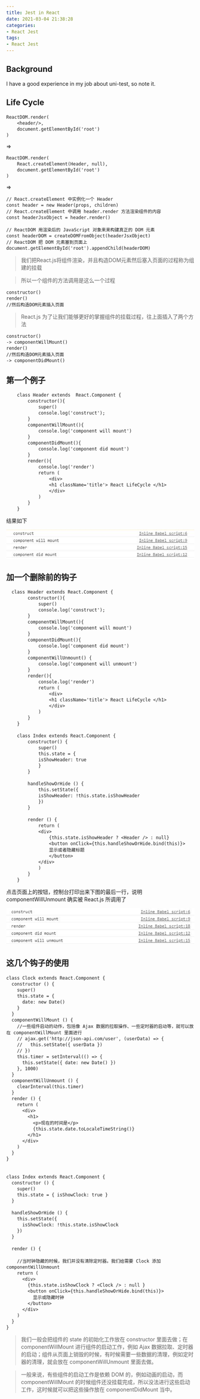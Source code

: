 ```yaml
---
title: Jest in React
date: 2021-03-04 21:38:28
categories:
- React Jest
tags:
- React Jest
---
```

## Background

I have a good experience in my job about uni-test, so note it.

## Life Cycle
```
ReactDOM.render(
    <header/>,
    document.getElementById('root')
)
```
<!--more-->
=>

```
ReactDOM.render(
    React.createElement(Header, null),
    document.getElementById('root')
)
```

=>

```
// React.createElement 中实例化一个 Header
const header = new Header(props, children)
// React.createElement 中调用 header.render 方法渲染组件的内容
const headerJsxObject = header.render()

// ReactDOM 用渲染后的 JavaScript 对象来来构建真正的 DOM 元素
const headerDOM = createDOMFromObject(headerJsxObject)
// ReactDOM 把 DOM 元素塞到页面上
document.getElementById('root').appendChild(headerDOM)
```

> 我们把React.js将组件渲染，并且构造DOM元素然后塞入页面的过程称为组建的挂载

> 所以一个组件的方法调用是这么一个过程

```
constructor()
render()
//然后构造DOM元素插入页面
```

> React.js 为了让我们能够更好的掌握组件的挂载过程，往上面插入了两个方法
```
constructor()
-> componentWillMount()
render()
//然后构造DOM元素插入页面
-> componentDidMount()
```

## 第一个例子

```
    class Header extends  React.Component {
        constructor(){
            super()
            console.log('construct');
        }
        componentWillMount(){
            console.log('component will mount')
        }
        componentDidMount(){
            console.log('component did mount')
        }
        render(){
            console.log('render')
            return (
                <div>
                <h1 className='title'> React LifeCycle </h1> 
                </div>
            )
        }
    }
```
结果如下

![](./react_lifeCycle/answer01.jpg)


## 加一个删除前的钩子

```
  class Header extends React.Component {
        constructor(){
            super()
            console.log('construct');
        }
        componentWillMount(){
            console.log('component will mount')
        }
        componentDidMount(){
            console.log('component did mount')
        }
        componentWillUnmount() {
            console.log('component will unmount')
        }
        render(){
            console.log('render')
            return (
                <div>
                <h1 className='title'> React LifeCycle </h1> 
                </div>
            )
        }
    }

    class Index extends React.Component {
        constructor() {
            super()
            this.state = {
            isShowHeader: true
            }
        }

        handleShowOrHide () {
            this.setState({
            isShowHeader: !this.state.isShowHeader
            })
        }

        render () {
            return (
            <div>
                {this.state.isShowHeader ? <Header /> : null}
                <button onClick={this.handleShowOrHide.bind(this)}>
                显示或者隐藏标题
                </button>
            </div>
            )
        }
    }

```

点击页面上的按钮，控制台打印出来下图的最后一行，说明 componentWillUnmount 确实被 React.js 所调用了

![](./react_lifeCycle/answer02.jpg)


## 这几个钩子的使用

```
class Clock extends React.Component {
  constructor () {
    super()
    this.state = {
      date: new Date()
    }
  }
  componentWillMount () {
    //一些组件启动的动作，包括像 Ajax 数据的拉取操作、一些定时器的启动等，就可以放在 componentWillMount 里面进行
    // ajax.get('http://json-api.com/user', (userData) => {
    //   this.setState({ userData })
    // })
    this.timer = setInterval(() => {
      this.setState({ date: new Date() })
    }, 1000)
  }
  componentWillUnmount () {
    clearInterval(this.timer)
  }
  render () {
    return (
      <div>
        <h1>
          <p>现在的时间是</p>
          {this.state.date.toLocaleTimeString()}
        </h1>
      </div>
    )
  }
}


class Index extends React.Component {
  constructor () {
    super()
    this.state = { isShowClock: true }
  }

  handleShowOrHide () {
    this.setState({
      isShowClock: !this.state.isShowClock
    })
  }

  render () {

    //当时钟隐藏的时候，我们并没有清除定时器。我们给需要 Clock 添加 componentWillUnmount
    return (
      <div>
        {this.state.isShowClock ? <Clock /> : null }
        <button onClick={this.handleShowOrHide.bind(this)}>
          显示或隐藏时钟
        </button>
      </div>
    )
  }
}
```

> 我们一般会把组件的 state 的初始化工作放在 constructor 里面去做；在 componentWillMount 进行组件的启动工作，例如 Ajax 数据拉取、定时器的启动；组件从页面上销毁的时候，有时候需要一些数据的清理，例如定时器的清理，就会放在 componentWillUnmount 里面去做。

>一般来说，有些组件的启动工作是依赖 DOM 的，例如动画的启动，而 componentWillMount 的时候组件还没挂载完成，所以没法进行这些启动工作，这时候就可以把这些操作放在 componentDidMount 当中。


